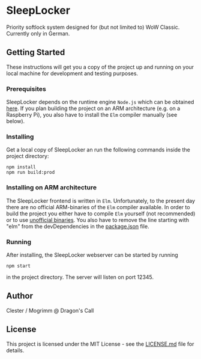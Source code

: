 # SleepLocker

Priority softlock system designed for (but not limited to) WoW Classic. Currently only in German.

## Getting Started

These instructions will get you a copy of the project up and running on your local machine for development and testing purposes.

### Prerequisites

SleepLocker depends on the runtime engine `Node.js` which can be obtained [here](https://nodejs.org).
If you plan building the project on an ARM architecture (e.g. on a Raspberry Pi), you also have to install the `Elm` compiler manually (see below).

### Installing

Get a local copy of SleepLocker an run the following commands inside the project directory:

```
npm install
npm run build:prod
```

### Installing on ARM architecture

The SleepLocker frontend is written in `Elm`. Unfortunately, to the present day there are no official ARM-binaries of the `Elm` compiler available.
In order to build the project you either have to compile `Elm` yourself (not recommended) or to use [unofficial binaries](https://github.com/dmy/elm-raspberry-pi).
You also have to remove the line starting with "elm" from the devDependencies in the [package.json](package.json) file.


### Running

After installing, the SleepLocker webserver can be started by running

```
npm start
```

in the project directory. The server will listen on port 12345.

## Author

Clester / Mogrimm @ Dragon's Call

## License

This project is licensed under the MIT License - see the [LICENSE.md](LICENSE.md) file for details.
